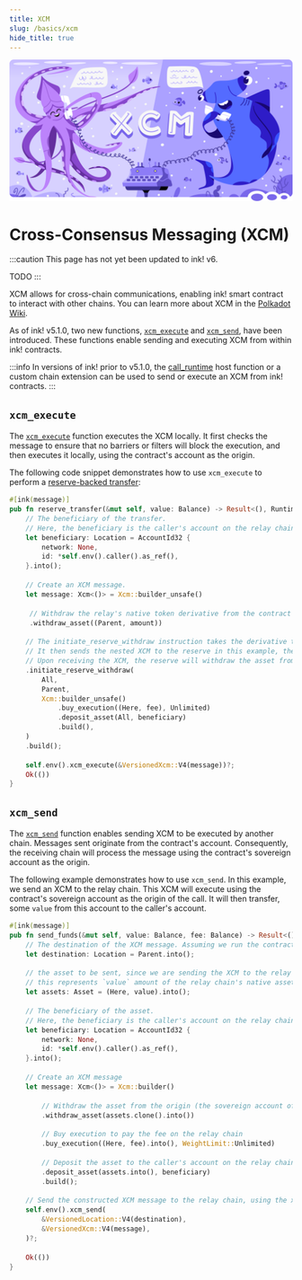 ```yaml
---
title: XCM
slug: /basics/xcm
hide_title: true
---
```


![Xcm Title Picture](/img/title/xcm.svg)

# Cross-Consensus Messaging (XCM)

:::caution
This page has not yet been updated to ink! v6.

TODO 
:::

XCM allows for cross-chain communications, enabling ink! smart contract to interact with other chains.
You can learn more about XCM in the [Polkadot Wiki](https://wiki.polkadot.network/docs/learn/xcm).

As of ink! v5.1.0, two new functions, [`xcm_execute`](https://docs.rs/ink_env/5.1.0/ink_env/fn.xcm_execute.html) and [`xcm_send`](https://docs.rs/ink_env/5.1.0/ink_env/fn.xcm_send.html), have been introduced.
These functions enable sending and executing XCM from within ink! contracts.

:::info
In versions of ink! prior to v5.1.0, the [call_runtime](https://docs.rs/ink/5.1.0/ink/struct.EnvAccess.html#method.call_runtime) host function or a custom chain extension can be used to send or execute an XCM from ink! contracts.
:::

## `xcm_execute`

The [`xcm_execute`](https://docs.rs/ink/latest/ink/struct.EnvAccess.html#method.xcm_execute) function executes the XCM locally. It first checks the message to ensure that no barriers or filters will block the execution, and then executes it locally, using the contract's account as the origin.

The following code snippet demonstrates how to use `xcm_execute` to perform a [reserve-backed transfer](https://wiki.polkadot.network/docs/learn/xcm/journey/transfers-reserve#1-initiatereservewithdraw):

```rust
#[ink(message)]
pub fn reserve_transfer(&mut self, value: Balance) -> Result<(), RuntimeError> {
    // The beneficiary of the transfer.
    // Here, the beneficiary is the caller's account on the relay chain.
    let beneficiary: Location = AccountId32 {
        network: None,
        id: *self.env().caller().as_ref(),
    }.into();

    // Create an XCM message.
    let message: Xcm<()> = Xcm::builder_unsafe()

     // Withdraw the relay's native token derivative from the contract's account.
     .withdraw_asset((Parent, amount))

    // The initiate_reserve_withdraw instruction takes the derivative token from the holding register and burns it.
    // It then sends the nested XCM to the reserve in this example, the relay chain.
    // Upon receiving the XCM, the reserve will withdraw the asset from our chain's sovereign account, and deposit on the caller's account.
    .initiate_reserve_withdraw(
        All,
        Parent,
        Xcm::builder_unsafe()
            .buy_execution((Here, fee), Unlimited)
            .deposit_asset(All, beneficiary)
            .build(),
    )
    .build();

    self.env().xcm_execute(&VersionedXcm::V4(message))?;
    Ok(())
}
```

## `xcm_send`

The [`xcm_send`](https://docs.rs/ink_env/5.1.0/ink_env/fn.xcm_send.html) function enables sending XCM to be executed by another chain.
Messages sent originate from the contract's account. Consequently, the receiving chain will process the message using the contract's sovereign account as the origin.

The following example demonstrates how to use `xcm_send`. In this example, we send an XCM to the relay chain.
This XCM will execute using the contract's sovereign account as the origin of the call.
It will then transfer, some `value` from this account to the caller's account.

```rust
#[ink(message)]
pub fn send_funds(&mut self, value: Balance, fee: Balance) -> Result<(), RuntimeError> {
    // The destination of the XCM message. Assuming we run the contract on a parachain, the parent will be the relay chain.
    let destination: Location = Parent.into();

    // the asset to be sent, since we are sending the XCM to the relay chain,
    // this represents `value` amount of the relay chain's native asset.
    let assets: Asset = (Here, value).into();

    // The beneficiary of the asset.
    // Here, the beneficiary is the caller's account on the relay chain.
    let beneficiary: Location = AccountId32 {
        network: None,
        id: *self.env().caller().as_ref(),
    }.into();

    // Create an XCM message
    let message: Xcm<()> = Xcm::builder()

        // Withdraw the asset from the origin (the sovereign account of the contract on the relay chain)
        .withdraw_asset(assets.clone().into())

        // Buy execution to pay the fee on the relay chain
        .buy_execution((Here, fee).into(), WeightLimit::Unlimited)

        // Deposit the asset to the caller's account on the relay chain
        .deposit_asset(assets.into(), beneficiary)
        .build();

    // Send the constructed XCM message to the relay chain, using the xcm_send host function.
    self.env().xcm_send(
        &VersionedLocation::V4(destination),
        &VersionedXcm::V4(message),
    )?;

    Ok(())
}
```
